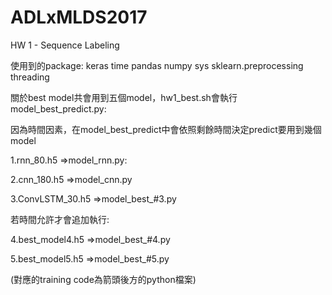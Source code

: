# ADLxMLDS2017
HW 1 - Sequence Labeling

使用到的package:
keras
time
pandas
numpy
sys
sklearn.preprocessing
threading

關於best model共會用到五個model，hw1_best.sh會執行model_best_predict.py:

因為時間因素，在model_best_predict中會依照剩餘時間決定predict要用到幾個model

1.rnn_80.h5 =>model_rnn.py:

2.cnn_180.h5 =>model_cnn.py

3.ConvLSTM_30.h5 =>model_best_#3.py

若時間允許才會追加執行:

4.best_model4.h5 =>model_best_#4.py

5.best_model5.h5 =>model_best_#5.py

(對應的training code為箭頭後方的python檔案)
